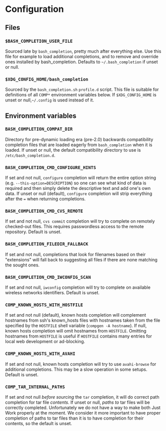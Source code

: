 # Configuration

## Files

### `$BASH_COMPLETION_USER_FILE`

Sourced late by `bash_completion`, pretty much after everything else.
Use this file for example to load additional completions, and to remove
and override ones installed by bash_completion. Defaults to
`~/.bash_completion` if unset or null.

### `$XDG_CONFIG_HOME/bash_completion`

Sourced by the `bash_completion.sh` `profile.d` script. This file is
suitable for definitions of all `COMP*` environment variables below.
If `$XDG_CONFIG_HOME` is unset or null,`~/.config` is
used instead of it.

## Environment variables

### `BASH_COMPLETION_COMPAT_DIR`

Directory for pre-dynamic loading era (pre-2.0) backwards compatibility
completion files that are loaded eagerly from `bash_completion` when it is
loaded. If unset or null, the default compatibility directory to use is
`/etc/bash_completion.d`.

### `BASH_COMPLETION_CMD_CONFIGURE_HINTS`

If set and not null, `configure` completion will return the entire option
string (e.g. `--this-option=DESCRIPTION`) so one can see what kind of data
is required and then simply delete the descriptive text and add one's own
data. If unset or null (default), `configure` completion will strip
everything after the `=` when returning completions.

### `BASH_COMPLETION_CMD_CVS_REMOTE`

If set and not null, `cvs commit` completion will try to complete on
remotely checked-out files. This requires passwordless access to the
remote repository. Default is unset.

### `BASH_COMPLETION_FILEDIR_FALLBACK`

If set and not null, completions that look for filenames based on their
"extensions" will fall back to suggesting all files if there are none
matching the sought ones.

### `BASH_COMPLETION_CMD_IWCONFIG_SCAN`

If set and not null, `iwconfig` completion will try to complete on
available wireless networks identifiers. Default is unset.

### `COMP_KNOWN_HOSTS_WITH_HOSTFILE`

If set and not null (default), known hosts completion will complement
hostnames from ssh's known_hosts files with hostnames taken from the file
specified by the `HOSTFILE` shell variable (`compgen -A hostname`). If null,
known hosts completion will omit hostnames from `HOSTFILE`. Omitting
hostnames from `HOSTFILE` is useful if `HOSTFILE` contains many entries for
local web development or ad-blocking.

### `COMP_KNOWN_HOSTS_WITH_AVAHI`

If set and not null, known hosts completion will try to use `avahi-browse`
for additional completions. This may be a slow operation in some setups.
Default is unset.

### `COMP_TAR_INTERNAL_PATHS`

If set and not null _before sourcing_ the `tar` completion, it will do
correct path completion for tar file _contents_. If unset or null,
_paths to_ tar files will be correctly completed. Unfortunately we do not
have a way to make both Just Work properly at the moment. We consider it
more important to have proper completion of paths to tar files than it is
to have completion for their contents, so the default is unset.
